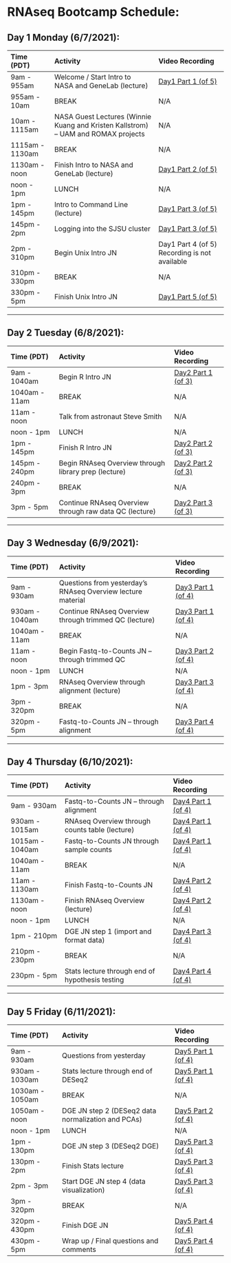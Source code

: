 # RNAseq Bootcamp Schedule:

## Day 1 Monday (6/7/2021):

|Time (PDT)|Activity|Video Recording|
|:---------|:-------|:--------------|
|9am - 955am|Welcome / Start Intro to NASA and GeneLab (lecture)|[Day1 Part 1 (of 5)]()|
|955am - 10am|BREAK|N/A|
|10am - 1115am|NASA Guest Lectures (Winnie Kuang and Kristen Kallstrom) – UAM and ROMAX projects|N/A|
|1115am - 1130am|BREAK|N/A|
|1130am - noon|Finish Intro to NASA and GeneLab (lecture)|[Day1 Part 2 (of 5)]()|
|noon - 1pm|LUNCH|N/A|
|1pm - 145pm|Intro to Command Line (lecture)|[Day1 Part 3 (of 5)]()|
|145pm - 2pm|Logging into the SJSU cluster|[Day1 Part 3 (of 5)]()|
|2pm - 310pm|Begin Unix Intro JN|Day1 Part 4 (of 5) Recording is not available|
|310pm - 330pm|BREAK|N/A|
|330pm - 5pm|Finish Unix Intro JN|[Day1 Part 5 (of 5)]()|

---
## Day 2 Tuesday (6/8/2021):

|Time (PDT)|Activity|Video Recording|
|:---------|:-------|:--------------|
|9am - 1040am|Begin R Intro JN|[Day2 Part 1 (of 3)]()|
|1040am - 11am|BREAK|N/A|
|11am - noon|Talk from astronaut Steve Smith|N/A|
|noon - 1pm|LUNCH|N/A|
|1pm - 145pm|Finish R Intro JN|[Day2 Part 2 (of 3)]()|
|145pm - 240pm|Begin RNAseq Overview through library prep (lecture)|[Day2 Part 2 (of 3)]()|
|240pm - 3pm|BREAK|N/A|
|3pm - 5pm|Continue RNAseq Overview through raw data QC (lecture)|[Day2 Part 3 (of 3)]()|

---
## Day 3 Wednesday (6/9/2021):

|Time (PDT)|Activity|Video Recording|
|:---------|:-------|:--------------|
|9am - 930am|Questions from yesterday’s RNAseq Overview lecture material|[Day3 Part 1 (of 4)]()|
|930am - 1040am|Continue RNAseq Overview through trimmed QC (lecture)|[Day3 Part 1 (of 4)]()|
|1040am - 11am|BREAK|N/A|
|11am - noon|Begin Fastq-to-Counts JN – through trimmed QC|[Day3 Part 2 (of 4)]()|
|noon - 1pm|LUNCH|N/A|
|1pm - 3pm|RNAseq Overview through alignment (lecture)|[Day3 Part 3 (of 4)]()|
|3pm - 320pm|BREAK|N/A|
|320pm - 5pm|Fastq-to-Counts JN – through alignment|[Day3 Part 4 (of 4)]()|

---
## Day 4 Thursday (6/10/2021):

|Time (PDT)|Activity|Video Recording|
|:---------|:-------|:--------------|
|9am - 930am|Fastq-to-Counts JN – through alignment|[Day4 Part 1 (of 4)]()|
|930am - 1015am|RNAseq Overview through counts table (lecture)|[Day4 Part 1 (of 4)]()|
|1015am - 1040am|Fastq-to-Counts JN through sample counts|[Day4 Part 1 (of 4)]()|
|1040am - 11am|BREAK|N/A|
|11am - 1130am|Finish Fastq-to-Counts JN|[Day4 Part 2 (of 4)]()|
|1130am - noon|Finish RNAseq Overview (lecture)|[Day4 Part 2 (of 4)]()|
|noon - 1pm|LUNCH|N/A|
|1pm - 210pm|DGE JN step 1 (import and format data)|[Day4 Part 3 (of 4)]()|
|210pm - 230pm|BREAK|N/A|
|230pm - 5pm|Stats lecture through end of hypothesis testing|[Day4 Part 4 (of 4)]()|

---
## Day 5 Friday (6/11/2021):

|Time (PDT)|Activity|Video Recording|
|:---------|:-------|:--------------|
|9am - 930am|Questions from yesterday|[Day5 Part 1 (of 4)]()|
|930am - 1030am|Stats lecture through end of DESeq2|[Day5 Part 1 (of 4)]()|
|1030am - 1050am|BREAK|N/A|
|1050am - noon|DGE JN step 2 (DESeq2 data normalization and PCAs)|[Day5 Part 2 (of 4)]()|
|noon - 1pm|LUNCH|N/A|
|1pm - 130pm|DGE JN step 3 (DESeq2 DGE)|[Day5 Part 3 (of 4)]()|
|130pm - 2pm|Finish Stats lecture|[Day5 Part 3 (of 4)]()|
|2pm - 3pm|Start DGE JN step 4 (data visualization)|[Day5 Part 3 (of 4)]()|
|3pm - 320pm|BREAK|N/A|
|320pm - 430pm|Finish DGE JN|[Day5 Part 4 (of 4)]()|
|430pm - 5pm|Wrap up / Final questions and comments|[Day5 Part 4 (of 4)]()|
